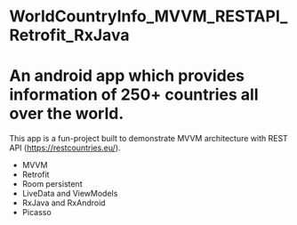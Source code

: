 # WorldCountryInfo_MVVM_RESTAPI_Retrofit_RxJava


<h1>An android app which provides information of 250+ countries all over the world.</h1>

This app is a fun-project built to demonstrate MVVM architecture with REST API (https://restcountries.eu/).

<ul>
  <li>MVVM</li>
  <li>Retrofit</li>
  <li>Room persistent</li>
  <li>LiveData and ViewModels</li>
  <li>RxJava and RxAndroid</li>
  <li>Picasso</li>
  
</ul>  

